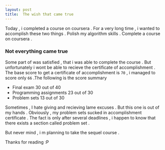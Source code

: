 ```yaml
---
layout: post
title: 	The wish that came true	
---
```


Today , i completed a course on coursera . For a very long time , i wanted to accomplish these
two things . Polish my algorithm skills . Complete a course on coursera .

### Not everything came true 

Some part of was satisfied , that i was able to complete the course . But unfortunately i wont be able to recieve the certificate of accomplishment . The base score to get a certificate of accomplishment is `70` , i managed to score only `66` .The following is the score summary

* Final exam 30 out of 40
* Programming assignments 23 out of 30
* Problem sets 13 out of 30

Sometimes , I hate giving and recieving lame excuses . But this one is out of my hands .
Obviously , my problem sets sucked in accomplishment certificate . The fact is only after several deadlines , i happen to know that there exists a section called problem set .

But never mind , i m planning to take the sequel course .


Thanks for reading :P 